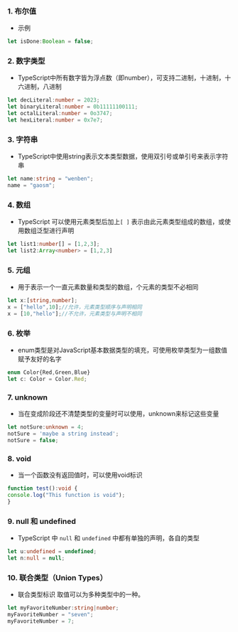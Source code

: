 ### 1.    布尔值
- 示例
```typescript
let isDone:Boolean = false;
```
### 2.    数字类型
- TypeScript中所有数字皆为浮点数（即number），可支持二进制，十进制，十六进制，八进制
```TypeScript
let decLiteral:number = 2023;
let binaryLiteral:number = 0b11111100111;
let octalLiteral:number = 0o3747;
let hexLiteral:number = 0x7e7;
```
### 3.    字符串
- TypeScript中使用string表示文本类型数据，使用双引号或单引号来表示字符串
```TypeScript
let name:string = "wenben";
name = "gaosm";
```

### 4.    数组
- TypeScript 可以使用元素类型后加上`[ ]` 表示由此元素类型组成的数组，或使用数组泛型进行声明
```TypeScript
let list1:number[] = [1,2,3];
let list2:Array<number> = [1,2,3]
```

### 5.    元组
- 用于表示一个一直元素数量和类型的数组，个元素的类型不必相同
```TypeScript
let x:[string,number];
x = ["hello",10];//允许，元素类型顺序与声明相同
x = [10,"hello"];//不允许，元素类型与声明不相同
```

### 6.    枚举
- enum类型是对JavaScript基本数据类型的填充，可使用枚举类型为一组数值赋予友好的名字
```TypeScript
enum Color{Red,Green,Blue}
let c: Color = Color.Red;
```

### 7. unknown
- 当在变成阶段还不清楚类型的变量时可以使用，unknown来标记这些变量
```TypeScript
let notSure:unknown = 4;
notSure = 'maybe a string instead';
notSure = false;
```

### 8. void 
- 当一个函数没有返回值时，可以使用void标识
``` TypeScript
function test():void {
console.log("This function is void");
}
```
### 9. null 和 undefined
- TypeScript 中 `null` 和 `undefined` 中都有单独的声明，各自的类型
```TypeScript
let u:undefined = undefined;
let n:null = null;
```
### 10. 联合类型（Union Types）
-  联合类型标识 取值可以为多种类型中的一种。
```TypeScript
let myFavoriteNumber:string|number;
myFavoriteNumber = "seven";
myFavoriteNumber = 7;
```